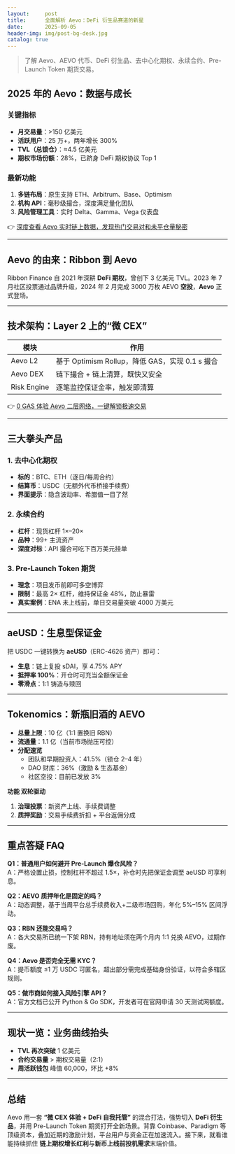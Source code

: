 ```yaml
---
layout:     post
title:      全面解析 Aevo：DeFi 衍生品赛道的新星
date:       2025-09-05
header-img: img/post-bg-desk.jpg
catalog: true
---
```


> 了解 Aevo、AEVO 代币、DeFi 衍生品、去中心化期权、永续合约、Pre-Launch Token 期货交易。

## 2025 年的 Aevo：数据与成长

### 关键指标  
- **月交易量**：>150 亿美元  
- **活跃用户**：25 万+，两年增长 300%  
- **TVL（总锁仓）**：≈4.5 亿美元  
- **期权市场份额**：28%，已跻身 DeFi 期权协议 Top 1  

### 最新功能  
1. **多链布局**：原生支持 ETH、Arbitrum、Base、Optimism  
2. **机构 API**：毫秒级撮合，深度满足量化团队  
3. **风险管理工具**：实时 Delta、Gamma、Vega 仪表盘  

👉 [深度查看 Aevo 实时链上数据，发现热门交易对和未平仓量秘密](https://okxdog.com/)

---

## Aevo 的由来：Ribbon 到 Aevo

Ribbon Finance 自 2021 年深耕 **DeFi 期权**，曾创下 3 亿美元 TVL。2023 年 7 月社区投票通过品牌升级，2024 年 2 月完成 3000 万枚 AEVO **空投**，**Aevo** 正式登场。

---

## 技术架构：Layer 2 上的“微 CEX”

| 模块 | 作用 |
| --- | --- |
| Aevo L2 | 基于 Optimism Rollup，降低 GAS，实现 0.1 s 撮合 |
| Aevo DEX | 链下撮合 + 链上清算，既快又安全 |
| Risk Engine | 逐笔监控保证金率，触发即清算 |

👉 [0 GAS 体验 Aevo 二层网络，一键解锁极速交易](https://okxdog.com/)

---

## 三大拳头产品

### 1. 去中心化期权  
- **标的**：BTC、ETH（逐日/每周合约）  
- **结算币**：USDC（无额外代币桥接手续费）  
- **界面提示**：隐含波动率、希腊值一目了然  

### 2. 永续合约  
- **杠杆**：现货杠杆 1×–20×  
- **品种**：99+ 主流资产  
- **深度对标**：API 撮合可吃下百万美元挂单  

### 3. Pre-Launch Token 期货  
- **理念**：项目发币前即可多空博弈  
- **限制**：最高 2× 杠杆，维持保证金 48%，防止暴雷  
- **真实案例**：ENA 未上线前，单日交易量突破 4000 万美元  

---

## aeUSD：生息型保证金

把 USDC 一键转换为 **aeUSD**（ERC-4626 资产）即可：  
- **生息**：链上复投 sDAI，享 4.75% APY  
- **抵押率 100%**：开仓时可充当全额保证金  
- **零滑点**：1:1 铸造与赎回  

---

## Tokenomics：新瓶旧酒的 AEVO

- **总量上限**：10 亿（1:1 置换旧 RBN）  
- **流通量**：1.1 亿（当前市场抛压可控）  
- **分配速览**  
  - 团队和早期投资人：41.5%（锁仓 2–4 年）  
  - DAO 财库：36%（激励 & 生态基金）  
  - 社区空投：目前已发放 3%  

**功能 双轮驱动**  
1. **治理投票**：新资产上线、手续费调整  
2. **质押奖励**：交易手续费折扣 + 平台返佣分成  

---

## 重点答疑 FAQ

**Q1：普通用户如何避开 Pre-Launch 爆仓风险？**  
A：严格设置止损，控制杠杆不超过 1.5×，补仓时先把保证金调至 aeUSD 可享利息。  

**Q2：AEVO 质押年化是固定的吗？**  
A：动态调整，基于当周平台总手续费收入+二级市场回购，年化 5%–15% 区间浮动。  

**Q3：RBN 还能交易吗？**  
A：各大交易所已统一下架 RBN，持有地址须在两个月内 1:1 兑换 AEVO，过期作废。  

**Q4：Aevo 是否完全无需 KYC？**  
A：提币额度 ≤1 万 USDC 可匿名，超出部分需完成基础身份验证，以符合多辖区规则。  

**Q5：做市商如何接入风险引擎 API？**  
A：官方文档已公开 Python & Go SDK，开发者可在官网申请 30 天测试网额度。  

---

## 现状一览：业务曲线抬头

- **TVL 再次突破** 1 亿美元  
- **合约交易量** > 期权交易量（2:1）  
- **周活跃钱包** 峰值 60,000，环比 +8%  

---

## 总结

Aevo 用一套 **“微 CEX 体验 + DeFi 自我托管”** 的混合打法，强势切入 **DeFi 衍生品**，并用 Pre-Launch Token 期货打开全新场景。背靠 Coinbase、Paradigm 等顶级资本，叠加近期的激励计划，平台用户与资金正在加速流入。接下来，就看谁能持续抓住 **链上期权增长红利**与**新币上线前投机需求**末端价值。